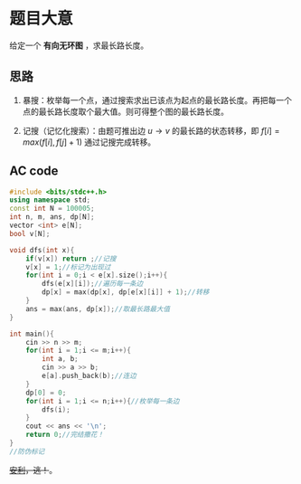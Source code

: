 # 题目大意

给定一个 **有向无环图** ，求最长路长度。

## 思路

1. 暴搜：枚举每一个点，通过搜索求出已该点为起点的最长路长度。再把每一个点的最长路长度取个最大值。则可得整个图的最长路长度。

2. 记搜（记忆化搜索）：由题可推出边 $u\to v$ 的最长路的状态转移，即 $f[i]=max(f[i],f[j]+1)$ 通过记搜完成转移。

## AC code

```cpp
#include <bits/stdc++.h>
using namespace std;
const int N = 100005;
int n, m, ans, dp[N];
vector <int> e[N];
bool v[N]; 

void dfs(int x){
	if(v[x]) return ;//记搜 
	v[x] = 1;//标记为出现过 
	for(int i = 0;i < e[x].size();i++){
		dfs(e[x][i]);//遍历每一条边 
		dp[x] = max(dp[x], dp[e[x][i]] + 1);//转移 
	}
	ans = max(ans, dp[x]);//取最长路最大值 
}

int main(){
	cin >> n >> m;
	for(int i = 1;i <= m;i++){
		int a, b;
		cin >> a >> b;
		e[a].push_back(b);//连边 
	}
	dp[0] = 0;
	for(int i = 1;i <= n;i++){//枚举每一条边 
		dfs(i);
	}
	cout << ans << '\n';
	return 0;//完结撒花！ 
}
//防伪标记
```

~~[安利](https://yzy001633.blog.luogu.org/)，逃！~~。